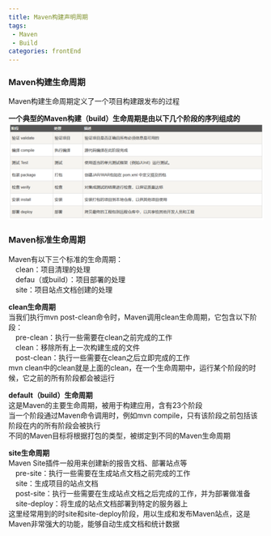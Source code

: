 ```yaml
---
title: Maven构建声明周期
tags: 
 - Maven
 - Build
categories: frontEnd
---
```


### Maven构建生命周期
Maven构建生命周期定义了一个项目构建跟发布的过程

**一个典型的Maven构建（build）生命周期是由以下几个阶段的序列组成的**
![](../../.vuepress/public/img/201910281048.png)

### Maven标准生命周期
Maven有以下三个标准的生命周期：  
&emsp;clean：项目清理的处理  
&emsp;defau（或build）：项目部署的处理  
&emsp;site：项目站点文档创建的处理
    
**clean生命周期**    
当我们执行mvn post-clean命令时，Maven调用clean生命周期，它包含以下阶段：  
&emsp;pre-clean：执行一些需要在clean之前完成的工作  
&emsp;clean：移除所有上一次构建生成的文件  
&emsp;post-clean：执行一些需要在clean之后立即完成的工作  
mvn clean中的clean就是上面的clean，在一个生命周期中，运行某个阶段的时候，它之前的所有阶段都会被运行
    
**default（build）生命周期**  
这是Maven的主要生命周期，被用于构建应用，含有23个阶段  
当一个阶段通过Maven命令调用时，例如mvn compile，只有该阶段之前包括该阶段在内的所有阶段会被执行  
不同的Maven目标将根据打包的类型，被绑定到不同的Maven生命周期

**site生命周期**  
Maven Site插件一般用来创建新的报告文档、部署站点等  
&emsp;pre-site：执行一些需要在生成站点文档之前完成的工作  
&emsp;site：生成项目的站点文档  
&emsp;post-site：执行一些需要在生成站点文档之后完成的工作，并为部署做准备  
&emsp;site-deploy：将生成的站点文档部署到特定的服务器上  
这里经常用到的时site和site-deploy阶段，用以生成和发布Maven站点，这是Maven非常强大的功能，能够自动生成文档和统计数据

